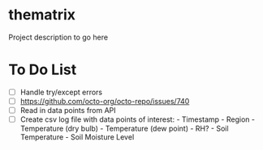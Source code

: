 # thematrix
Project description to go here

# To Do List
- [ ] Handle try/except errors
- [ ] https://github.com/octo-org/octo-repo/issues/740
- [ ] Read in data points from API
- [ ] Create csv log file with data points of interest:
        - Timestamp
        - Region
        - Temperature (dry bulb)
        - Temperature (dew point)
        - RH?
        - Soil Temperature
        - Soil Moisture Level
